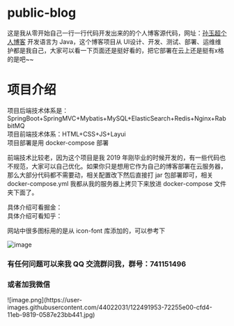 # public-blog
这是我从零开始自己一行一行代码开发出来的的个人博客源代码，网址：<a href="https://www.sunyuchao.com" target="_blank">孙玉超个人博客</a>
开发语言为 Java，这个博客项目从 UI设计、开发、测试、部署、运维维护都是我自己，大家可以看一下页面还是挺好看的，把它部署在云上还是挺有x格的是吧~~

# 项目介绍
项目后端技术体系是：SpringBoot+SpringMVC+Mybatis+MySQL+ElasticSearch+Redis+Nginx+RabbitMQ <br>
项目前端技术体系：HTML+CSS+JS+Layui <br>
项目部署是用 docker-compose 部署 <br>

前端技术比较老，因为这个项目是我 2019 年刚毕业的时候开发的，有一些代码也不规范，大家可以自己优化。如果你只是想用它作为自己的博客部署在云服务器，那么大部分代码都不需要动，相关配置改下然后直接打 jar 包部署即可，相关 docker-compose.yml 我都从我的服务器上拷贝下来放进 docker-compose 文件夹下面了。

具体介绍可看掘金：
<br>
具体介绍可看知乎：

网站中很多图标用的是从 icon-font 库添加的，可以参考下

![image](https://user-images.githubusercontent.com/44022031/122400576-618ccd80-cf6b-11eb-8749-7ff9bf27aeb6.png)


<h3>有任何问题可以来我 QQ 交流群问我，群号：741151496</h3>
<h3>或者加我微信</h3>
![image.png](https://user-images.githubusercontent.com/44022031/122491953-72255e00-cfd4-11eb-9819-0587e23bb441.jpg)

